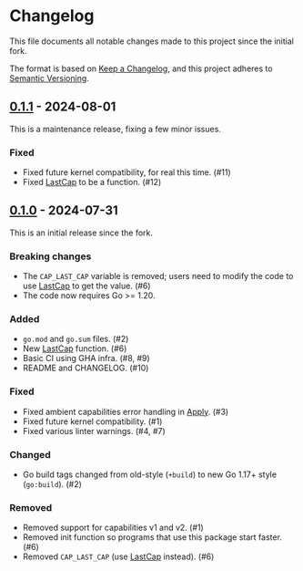 # Changelog
This file documents all notable changes made to this project since the initial fork.

The format is based on [Keep a Changelog](https://keepachangelog.com/en/1.0.0/),
and this project adheres to [Semantic Versioning](https://semver.org/spec/v2.0.0.html).

## [0.1.1] - 2024-08-01

This is a maintenance release, fixing a few minor issues.

### Fixed
 * Fixed future kernel compatibility, for real this time. (#11)
 * Fixed [LastCap] to be a function. (#12)

## [0.1.0] - 2024-07-31

This is an initial release since the fork.

### Breaking changes

 * The `CAP_LAST_CAP` variable is removed; users need to modify the code to
   use [LastCap] to get the value. (#6)
 * The code now requires Go >= 1.20.

### Added
 * `go.mod` and `go.sum` files. (#2)
 * New [LastCap] function. (#6)
 * Basic CI using GHA infra. (#8, #9)
 * README and CHANGELOG. (#10)

### Fixed
 * Fixed ambient capabilities error handling in [Apply]. (#3)
 * Fixed future kernel compatibility. (#1)
 * Fixed various linter warnings. (#4, #7)

### Changed
 * Go build tags changed from old-style (`+build`) to new Go 1.17+ style (`go:build`). (#2)

### Removed
 * Removed support for capabilities v1 and v2. (#1)
 * Removed init function so programs that use this package start faster. (#6)
 * Removed `CAP_LAST_CAP` (use [LastCap] instead). (#6)

[Apply]: https://pkg.go.dev/github.com/kolyshkin/capability#Capabilities.Apply
[LastCap]: https://pkg.go.dev/github.com/kolyshkin/capability#LastCap

<!-- minor releases -->
[0.1.1]: https://github.com/kolyshkin/capability/compare/v0.1.0...v0.1.1
[0.1.0]: https://github.com/kolyshkin/capability/compare/42c35b4376354fd5...v0.1.0

